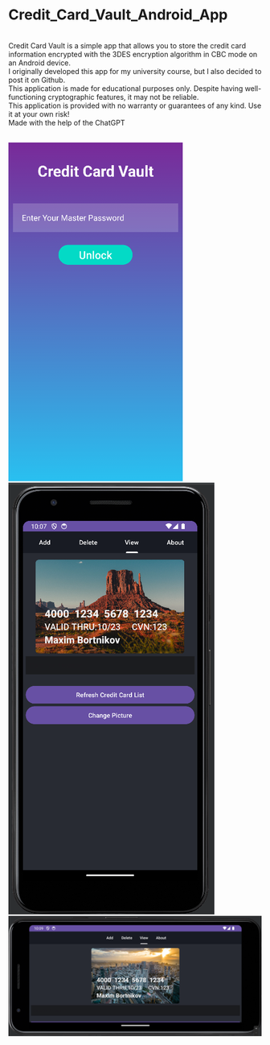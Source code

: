 # Credit_Card_Vault_Android_App
</br>
Credit Card Vault is a simple app that allows you to store the credit card information encrypted with the 3DES encryption algorithm in CBC mode on an Android device.
</br>
I originally developed this app for my university course, but I also decided to post it on Github.
</br>
This application is made for educational purposes only. Despite having well-functioning cryptographic features, it may not be reliable.
</br>
This application is provided with no warranty or guarantees of any kind. Use it at your own risk!
</br>
Made with the help of the ChatGPT
</br></br>


![image text](https://github.com/Northstrix/Credit_Card_Vault_Android_App/blob/main/Pictures/lock%20screen.png?raw=true)
</br>
![image text](https://github.com/Northstrix/Credit_Card_Vault_Android_App/blob/main/Pictures/View%20Credit%20Card.png)
</br>
![image text](https://github.com/Northstrix/Credit_Card_Vault_Android_App/blob/main/Pictures/View%20Credit%20Card%20(horizontal).png)
</br>
